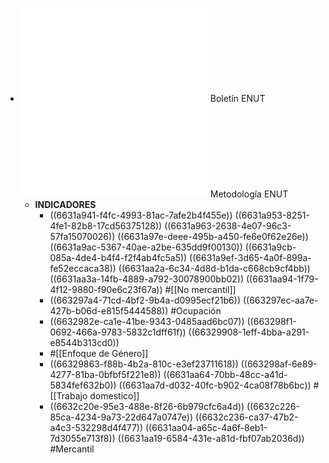 - ![Bol_ENUT_2020_2021.pdf](../assets/Bol_ENUT_2020_2021_1714527944304_0.pdf) Boletín ENUT
  ![A5_DSO-ENUT-MET-001 V7 Rev20220323.pdf](../assets/A5_DSO-ENUT-MET-001_V7_Rev20220323_1714602255862_0.pdf) Metodología ENUT
	- **INDICADORES**
		- ((6631a941-f4fc-4993-81ac-7afe2b4f455e))
		  ((6631a953-8251-4fe1-82b8-17cd56375128))
		  ((6631a963-2638-4e07-96c3-57fa15070026))
		  ((6631a97e-deee-495b-a450-fe6e0f62e26e))
		  ((6631a9ac-5367-40ae-a2be-635dd9f00130))
		  ((6631a9cb-085a-4de4-b4f4-f2f4ab4fc5a5))
		  ((6631a9ef-3d65-4a0f-899a-fe52eccaca38))
		  ((6631aa2a-6c34-4d8d-b1da-c668cb9cf4bb))
		  ((6631aa3a-14fb-4889-a792-30078900bb02))
		  ((6631aa94-1f79-4f12-9880-f90e6c23f67a))
		  #[[No mercantil]]
		- ((663297a4-71cd-4bf2-9b4a-d0995ecf21b6))
		  ((663297ec-aa7e-427b-b06d-e815f5444588))
		  #Ocupación
		- ((6632982e-ca1e-41be-9343-0485aad6bc07))
		  ((663298f1-0692-466a-9783-5832c1dff61f))
		  ((66329908-1eff-4bba-a291-e8544b313cd0))
		- #[[Enfoque de Género]]
		- ((66329863-f88b-4b2a-810c-e3ef23711618))
		  ((663298af-6e89-4277-81ba-0bfbf5f221e8))
		  ((6631aa64-70bb-48cc-a41d-5834fef632b0))
		  ((6631aa7d-d032-40fc-b902-4ca08f78b6bc))
		  #[[Trabajo domestico]]
		- ((6632c20e-95e3-488e-8f26-6b979cfc6a4d))
		  ((6632c226-85ca-4234-9a73-22d647a0747e))
		  ((6632c236-ca37-47b2-a4c3-532298d4f477))
		  ((6631aa04-a65c-4a6f-8eb1-7d3055e713f8))
		  ((6631aa19-6584-431e-a81d-fbf07ab2036d))
		  #Mercantil